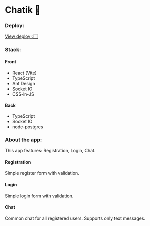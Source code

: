# Chatik 💬

### Deploy:

[View deploy 👆🏻](https://alyonium.github.io/chatik)

### Stack:

#### Front

- React (Vite)
- TypeScript
- Ant Design
- Socket IO
- CSS-in-JS

#### Back

- TypeScript
- Socket IO
- node-postgres

### About the app:

This app features: Registration, Login, Chat.

#### Registration

Simple register form with validation.

#### Login

Simple login form with validation.

#### Chat

Common chat for all registered users. Supports only text messages. 